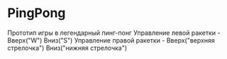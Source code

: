 # PingPong 
Прототип игры в легендарный пинг-понг
Управление левой ракетки - Вверх("W")  Вниз("S")
Управление правой ракетки - Вверх("верхняя стрелочка")  Вниз("нижняя стрелочка")
